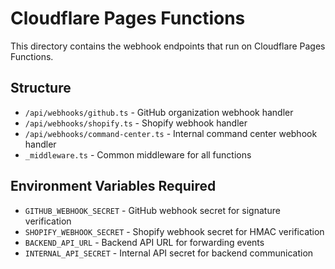# Cloudflare Pages Functions

This directory contains the webhook endpoints that run on Cloudflare Pages Functions.

## Structure

- `/api/webhooks/github.ts` - GitHub organization webhook handler
- `/api/webhooks/shopify.ts` - Shopify webhook handler  
- `/api/webhooks/command-center.ts` - Internal command center webhook handler
- `_middleware.ts` - Common middleware for all functions

## Environment Variables Required

- `GITHUB_WEBHOOK_SECRET` - GitHub webhook secret for signature verification
- `SHOPIFY_WEBHOOK_SECRET` - Shopify webhook secret for HMAC verification
- `BACKEND_API_URL` - Backend API URL for forwarding events
- `INTERNAL_API_SECRET` - Internal API secret for backend communication